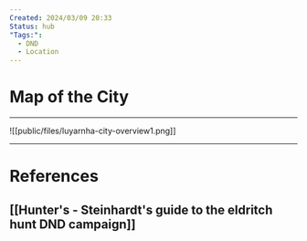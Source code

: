 ```yaml
---
Created: 2024/03/09 20:33
Status: hub
"Tags:":
  - DND
  - Location
---
```

# Map of the City
---

![[public/files/luyarnha-city-overview1.png]]

---
# References
## [[Hunter's - Steinhardt's guide to the eldritch hunt DND campaign]]